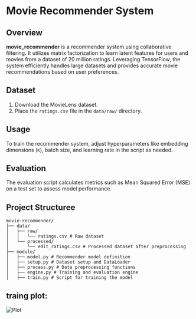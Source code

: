 # Movie Recommender System

## Overview
**movie_recommender** is a recommender system using collaborative filtering. It utilizes matrix factorization to learn latent features for users and movies from a dataset of 20 million ratings. Leveraging TensorFlow, the system efficiently handles large datasets and provides accurate movie recommendations based on user preferences.

## Dataset
1. Download the MovieLens dataset.
2. Place the `ratings.csv` file in the `data/raw/` directory.

## Usage
To train the recommender system, adjust hyperparameters like embedding dimensions (`K`), batch size, and learning rate in the script as needed.

## Evaluation
The evaluation script calculates metrics such as Mean Squared Error (MSE) on a test set to assess model performance.

## Project Structuree

```
movie-recommender/
├── data/
│   ├── raw/
│   │   └── ratings.csv # Raw dataset
│   └── processed/
│       └── edit_ratings.csv # Processed dataset after preprocessing
├── module/
│   ├── model.py # Recommender model definition
│   ├── setup.py # Dataset setup and DataLoader
│   ├── process.py # Data preprocessing functions
│   ├── engine.py # Training and evaluation engine
│   ├── train.py # Script for training the model
```

## traing plot:

![Plot](img/plot.png)




